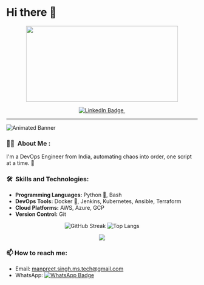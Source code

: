 # Hi there 👋
<div align="center">
  <img src="https://cdn.faun.dev/prod/media/public/original_images/devOps-cloud-native.gif" width="400" height="200"/>
</div>

<p align="center">
  <!-- Custom Badges for Social Links -->
  <a href="https://www.linkedin.com/in/manpreet-singh-ms/">
    <img src="https://img.shields.io/badge/LinkedIn-Custom_Blue?style=for-the-badge&logo=linkedin&logoColor=white" alt="LinkedIn Badge">
  </a>
  <!-- Profile Views Counter -->
  <img src="https://komarev.com/ghpvc/?username=manpreet-singh-ms&style=flat-square&color=blue" alt=""/>
</p>

---

<!-- Animated Profile Banner -->
<img align="center" src="https://mir-s3-cdn-cf.behance.net/project_modules/max_1200/animated_banner.gif" alt="Animated Banner" />

### :man_technologist: &nbsp;About Me :
I'm a DevOps Engineer from India, automating chaos into order, one script at a time. 🚀

### 🛠 &nbsp;Skills and Technologies:
- **Programming Languages:** Python 🐍, Bash
- **DevOps Tools:** Docker 🐳, Jenkins, Kubernetes, Ansible, Terraform
- **Cloud Platforms:** AWS, Azure, GCP
- **Version Control:** Git

<div align="center">

  ![GitHub Streak](https://streak-stats.demolab.com/?user=manpreet-singh-ms&theme=dark&background=000000)
  ![Top Langs](https://github-readme-stats.vercel.app/api/top-langs/?username=Manpreet-Singh-MS&layout=compact&theme=react)

</div>

<!-- Dynamic Quote Generator -->
<div align="center">
  <img src="https://quotes-github-readme.vercel.app/api?type=horizontal&theme=dark" />
</div>

### 📫 How to reach me:
- Email: manpreet.singh.ms.tech@gmail.com
- WhatsApp: [![WhatsApp Badge](https://img.shields.io/badge/WhatsApp-green?style=flat&logo=WhatsApp&logoColor=white)](https://wa.me/918800931978)
